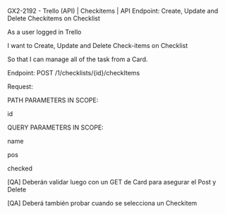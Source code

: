 GX2-2192 - Trello (API) | Checkitems | API Endpoint: Create, Update and Delete Checkitems on Checklist

As a user logged in Trello

I want to Create, Update and Delete Check-items on Checklist

So that I can manage all of the task from a Card.

Endpoint: POST /1/checklists/{id}/checkItems

Request:

PATH PARAMETERS IN SCOPE:

id

QUERY PARAMETERS IN SCOPE:

name

pos

checked

[QA] Deberán validar luego con un GET de Card para asegurar el Post y Delete

[QA] Deberá también probar cuando se selecciona un Checkitem
